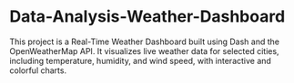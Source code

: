# Data-Analysis-Weather-Dashboard
This project is a Real-Time Weather Dashboard built using Dash and the OpenWeatherMap API. It visualizes live weather data for selected cities, including temperature, humidity, and wind speed, with interactive and colorful charts.
